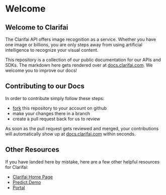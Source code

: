 # Welcome

## Welcome to Clarifai

The Clarifai API offers image recognition as a service. Whether you have one image or billions, you are only steps away from using artificial intelligence to recognize your visual content.

This repository is a collection of our public documentation for our APIs and SDKs. The markdown here gets rendered over at [docs.clarifai.com](https://docs.clarifai.com). We welcome you to improve our docs!

## Contributing to our Docs

In order to contribute simply follow these steps:
* [fork](https://help.github.com/en/articles/fork-a-repo) this repository to your account on github
* make your changes there in a branch
* create a pull request back for us to review

As soon as the pull request gets reviewed and merged, your contributions will automatically show up at [docs.clarifai.com](https://docs.clarifai.com) within seconds.

## Other Resources

If you have landed here by mistake, here are a few other helpful resources for Clarifai:

* [Clarifai Home Page](https://www.clarifai.com)
* [Predict Demo](https://www.clarifai.com/demo)
* [Portal](https://portal.clarifai.com)
